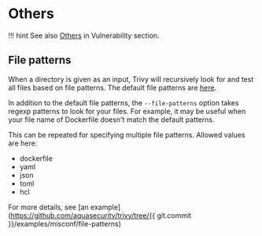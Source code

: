 # Others

!!! hint
    See also [Others](../../vulnerability/examples/others.md) in Vulnerability section.

## File patterns
When a directory is given as an input, Trivy will recursively look for and test all files based on file patterns.
The default file patterns are  [here](../policy/custom.md).

In addition to the default file patterns, the `--file-patterns` option takes regexp patterns to look for your files.
For example, it may be useful when your file name of Dockerfile doesn't match the default patterns.

This can be repeated for specifying multiple file patterns.
Allowed values are here:

- dockerfile
- yaml
- json
- toml
- hcl

For more details, see [an example](https://github.com/aquasecurity/trivy/tree/{{ git.commit }}/examples/misconf/file-patterns)